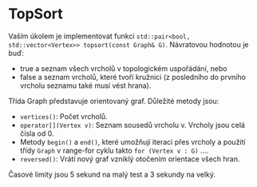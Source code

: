 # TopSort

Vaším úkolem je implementovat funkci `std::pair<bool, std::vector<Vertex>> topsort(const Graph& G)`. Návratovou hodnotou je buď:

- true a seznam všech vrcholů v topologickém uspořádání, nebo
- false a seznam vrcholů, které tvoří kružnici (z posledního do prvního vrcholu seznamu také musí vést hrana).

Třída Graph představuje orientovaný graf. Důležité metody jsou:
- `vertices()`: Počet vrcholů.
- `operator[](Vertex v)`: Seznam sousedů vrcholu v. Vrcholy jsou celá čísla od 0.
- Metody `begin()` a `end()`, které umožňují iteraci přes vrcholy a použití třídy `Graph` v range-for cyklu takto `for (Vertex v : G)` ....
- `reversed()`: Vrátí nový graf vzniklý otočením orientace všech hran.

Časové limity jsou 5 sekund na malý test a 3 sekundy na velký.